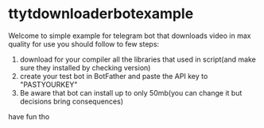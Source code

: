 # ttytdownloaderbotexample

Welcome to simple example for telegram bot that downloads video in max quality
for use you should follow to few steps:
1) download for your compiler all the libraries that used in script(and make sure they installed by checking version)
2) create your test bot in BotFather and paste the API key to "PASTYOURKEY"
3) Be aware that bot can install up to only 50mb(you can change it but decisions bring consequences)

have fun tho
